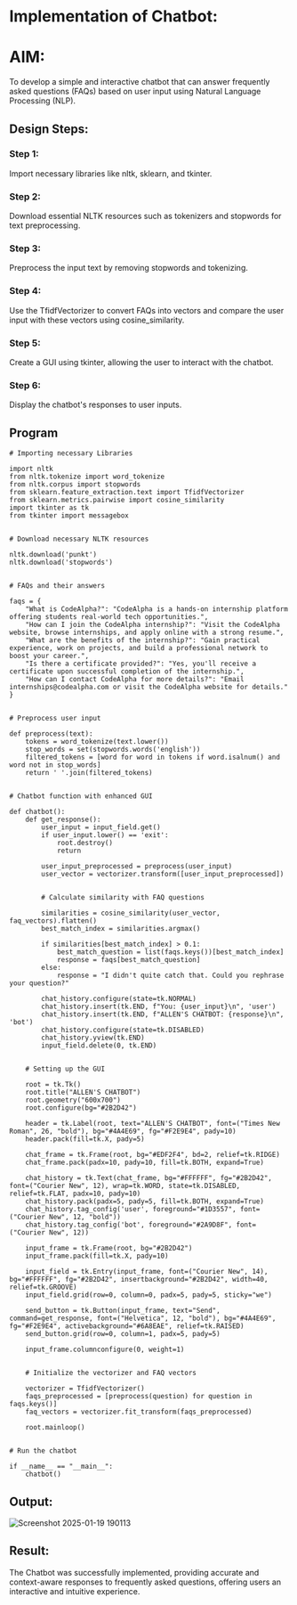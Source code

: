 # Implementation of Chatbot:

# AIM:
To develop a simple and interactive chatbot that can answer frequently asked questions (FAQs) based on user input using Natural Language Processing (NLP).


## Design Steps:

### Step 1:
Import necessary libraries like nltk, sklearn, and tkinter.

### Step 2:
Download essential NLTK resources such as tokenizers and stopwords for text preprocessing.

### Step 3:
Preprocess the input text by removing stopwords and tokenizing.

### Step 4:
Use the TfidfVectorizer to convert FAQs into vectors and compare the user input with these vectors using cosine_similarity.

### Step 5:
Create a GUI using tkinter, allowing the user to interact with the chatbot.

### Step 6:
Display the chatbot's responses to user inputs.


## Program 
```
# Importing necessary Libraries

import nltk
from nltk.tokenize import word_tokenize
from nltk.corpus import stopwords
from sklearn.feature_extraction.text import TfidfVectorizer
from sklearn.metrics.pairwise import cosine_similarity
import tkinter as tk
from tkinter import messagebox


# Download necessary NLTK resources

nltk.download('punkt')
nltk.download('stopwords')


# FAQs and their answers

faqs = {
    "What is CodeAlpha?": "CodeAlpha is a hands-on internship platform offering students real-world tech opportunities.",
    "How can I join the CodeAlpha internship?": "Visit the CodeAlpha website, browse internships, and apply online with a strong resume.",
    "What are the benefits of the internship?": "Gain practical experience, work on projects, and build a professional network to boost your career.",
    "Is there a certificate provided?": "Yes, you'll receive a certificate upon successful completion of the internship.",
    "How can I contact CodeAlpha for more details?": "Email internships@codealpha.com or visit the CodeAlpha website for details."
}


# Preprocess user input

def preprocess(text):
    tokens = word_tokenize(text.lower())
    stop_words = set(stopwords.words('english'))
    filtered_tokens = [word for word in tokens if word.isalnum() and word not in stop_words]
    return ' '.join(filtered_tokens)


# Chatbot function with enhanced GUI

def chatbot():
    def get_response():
        user_input = input_field.get()
        if user_input.lower() == 'exit':
            root.destroy()
            return

        user_input_preprocessed = preprocess(user_input)
        user_vector = vectorizer.transform([user_input_preprocessed])


        # Calculate similarity with FAQ questions

        similarities = cosine_similarity(user_vector, faq_vectors).flatten()
        best_match_index = similarities.argmax()

        if similarities[best_match_index] > 0.1:
            best_match_question = list(faqs.keys())[best_match_index]
            response = faqs[best_match_question]
        else:
            response = "I didn't quite catch that. Could you rephrase your question?"

        chat_history.configure(state=tk.NORMAL)
        chat_history.insert(tk.END, f"You: {user_input}\n", 'user')
        chat_history.insert(tk.END, f"ALLEN'S CHATBOT: {response}\n", 'bot')
        chat_history.configure(state=tk.DISABLED)
        chat_history.yview(tk.END)
        input_field.delete(0, tk.END)


    # Setting up the GUI

    root = tk.Tk()
    root.title("ALLEN'S CHATBOT")
    root.geometry("600x700")
    root.configure(bg="#2B2D42")

    header = tk.Label(root, text="ALLEN'S CHATBOT", font=("Times New Roman", 26, "bold"), bg="#4A4E69", fg="#F2E9E4", pady=10)
    header.pack(fill=tk.X, pady=5)

    chat_frame = tk.Frame(root, bg="#EDF2F4", bd=2, relief=tk.RIDGE)
    chat_frame.pack(padx=10, pady=10, fill=tk.BOTH, expand=True)

    chat_history = tk.Text(chat_frame, bg="#FFFFFF", fg="#2B2D42", font=("Courier New", 12), wrap=tk.WORD, state=tk.DISABLED, relief=tk.FLAT, padx=10, pady=10)
    chat_history.pack(padx=5, pady=5, fill=tk.BOTH, expand=True)
    chat_history.tag_config('user', foreground="#1D3557", font=("Courier New", 12, "bold"))
    chat_history.tag_config('bot', foreground="#2A9D8F", font=("Courier New", 12))

    input_frame = tk.Frame(root, bg="#2B2D42")
    input_frame.pack(fill=tk.X, pady=10)

    input_field = tk.Entry(input_frame, font=("Courier New", 14), bg="#FFFFFF", fg="#2B2D42", insertbackground="#2B2D42", width=40, relief=tk.GROOVE)
    input_field.grid(row=0, column=0, padx=5, pady=5, sticky="we")

    send_button = tk.Button(input_frame, text="Send", command=get_response, font=("Helvetica", 12, "bold"), bg="#4A4E69", fg="#F2E9E4", activebackground="#6A8EAE", relief=tk.RAISED)
    send_button.grid(row=0, column=1, padx=5, pady=5)

    input_frame.columnconfigure(0, weight=1)


    # Initialize the vectorizer and FAQ vectors

    vectorizer = TfidfVectorizer()
    faqs_preprocessed = [preprocess(question) for question in faqs.keys()]
    faq_vectors = vectorizer.fit_transform(faqs_preprocessed)

    root.mainloop()


# Run the chatbot

if __name__ == "__main__":
    chatbot()
```


## Output:

![Screenshot 2025-01-19 190113](https://github.com/user-attachments/assets/69aae762-34ef-4236-9761-4bab7e7c934f)


## Result:

The  Chatbot was successfully implemented, providing accurate and context-aware responses to frequently asked questions, offering users an interactive and intuitive experience.

